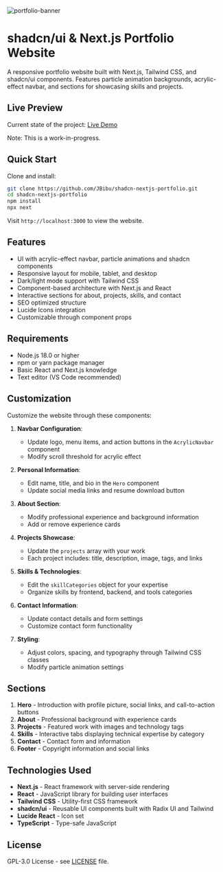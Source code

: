 ![portfolio-banner](https://github.com/user-attachments/assets/6cb88ef4-aed5-4798-a9f2-4db2b2ec59c4)

# shadcn/ui & Next.js Portfolio Website

A responsive portfolio website built with Next.js, Tailwind CSS, and shadcn/ui components. Features particle animation backgrounds, acrylic-effect navbar, and sections for showcasing skills and projects.

## Live Preview

Current state of the project: [Live Demo](https://jbibu.xyz)

Note: This is a work-in-progress.

## Quick Start

Clone and install:

```bash
git clone https://github.com/JBibu/shadcn-nextjs-portfolio.git
cd shadcn-nextjs-portfolio
npm install
npx next
```

Visit `http://localhost:3000` to view the website.

## Features

- UI with acrylic-effect navbar, particle animations and shadcn components
- Responsive layout for mobile, tablet, and desktop
- Dark/light mode support with Tailwind CSS
- Component-based architecture with Next.js and React
- Interactive sections for about, projects, skills, and contact
- SEO optimized structure
- Lucide Icons integration
- Customizable through component props

## Requirements

- Node.js 18.0 or higher
- npm or yarn package manager
- Basic React and Next.js knowledge
- Text editor (VS Code recommended)

## Customization

Customize the website through these components:

1. **Navbar Configuration**:
   - Update logo, menu items, and action buttons in the `AcrylicNavbar` component
   - Modify scroll threshold for acrylic effect

2. **Personal Information**:
   - Edit name, title, and bio in the `Hero` component
   - Update social media links and resume download button

3. **About Section**:
   - Modify professional experience and background information
   - Add or remove experience cards

4. **Projects Showcase**:
   - Update the `projects` array with your work
   - Each project includes: title, description, image, tags, and links

5. **Skills & Technologies**:
   - Edit the `skillCategories` object for your expertise
   - Organize skills by frontend, backend, and tools categories

6. **Contact Information**:
   - Update contact details and form settings
   - Customize contact form functionality

7. **Styling**:
   - Adjust colors, spacing, and typography through Tailwind CSS classes
   - Modify particle animation settings

## Sections

1. **Hero** - Introduction with profile picture, social links, and call-to-action buttons
2. **About** - Professional background with experience cards
3. **Projects** - Featured work with images and technology tags
4. **Skills** - Interactive tabs displaying technical expertise by category
5. **Contact** - Contact form and information
6. **Footer** - Copyright information and social links

## Technologies Used

- **Next.js** - React framework with server-side rendering
- **React** - JavaScript library for building user interfaces
- **Tailwind CSS** - Utility-first CSS framework
- **shadcn/ui** - Reusable UI components built with Radix UI and Tailwind
- **Lucide React** - Icon set
- **TypeScript** - Type-safe JavaScript

## License

GPL-3.0 License - see [LICENSE](LICENSE) file.
